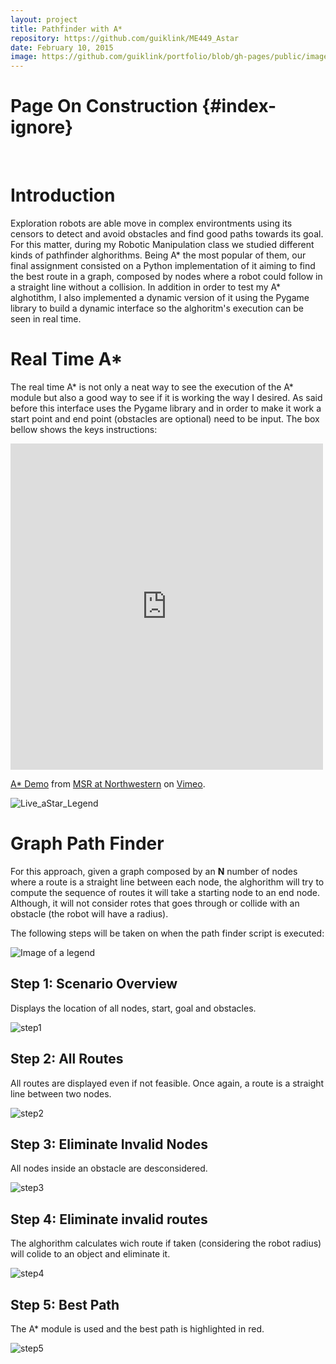 ```yaml
---
layout: project
title: Pathfinder with A*
repository: https://github.com/guiklink/ME449_Astar
date: February 10, 2015
image: https://github.com/guiklink/portfolio/blob/gh-pages/public/images/A_star/logo.png?raw=true
---
```


# Page On Construction {#index-ignore}

<article></article><br/>



# Introduction

Exploration robots are able move in complex environtments using its censors to detect and avoid obstacles and find good paths towards its goal. For this matter, during my Robotic Manipulation class we studied different kinds of pathfinder alghorithms. Being A* the most popular of them, our final assignment consisted on a Python implementation of it aiming to find the best route in a graph, composed by nodes where a robot could follow in a straight line without a collision. In addition in order to test my A* alghotithm, I also implemented a dynamic version of it using the Pygame library to build a dynamic interface so the alghoritm's execution can be seen in real time.  

# Real Time A*
The real time A* is not only a neat way to see the execution of the A* module but also a good way to see if it is working the way I desired. As said before this interface uses the Pygame library and in order to make it work a start point and end point (obstacles are optional) need to be input. The box bellow shows the keys instructions:

<iframe src="https://player.vimeo.com/video/140840976" width="500" height="522" frameborder="0" webkitallowfullscreen mozallowfullscreen allowfullscreen></iframe> <p><a href="https://vimeo.com/140840976">A* Demo</a> from <a href="https://vimeo.com/numsr">MSR at Northwestern</a> on <a href="https://vimeo.com">Vimeo</a>.</p>


![Live_aStar_Legend](https://github.com/guiklink/portfolio/blob/gh-pages/public/images/A_star/Live_aStar_Legend.png?raw=true)

# Graph Path Finder
For this approach, given a graph composed by an **N** number of nodes where a route is a straight line between each node, the alghorithm will try to compute the sequence of routes it will take a starting node to an end node. Although, it will not consider rotes that goes through or collide with an obstacle (the robot will have a radius).

The following steps will be taken on when the path finder script is executed:

![Image of a legend](https://github.com/guiklink/portfolio/blob/gh-pages/public/images/A_star/Legend_1.png?raw=true)

## Step 1: Scenario Overview
Displays the location of all nodes, start, goal and obstacles.   

![step1](https://github.com/guiklink/portfolio/blob/gh-pages/public/images/A_star/step1.png?raw=true)

## Step 2: All Routes
All routes are displayed even if not feasible. Once again, a route is a straight line between two nodes.   

![step2](https://github.com/guiklink/portfolio/blob/gh-pages/public/images/A_star/step2.png?raw=true)

## Step 3: Eliminate Invalid Nodes 
All nodes inside an obstacle are desconsidered.   

![step3](https://github.com/guiklink/portfolio/blob/gh-pages/public/images/A_star/step3.png?raw=true)

## Step 4: Eliminate invalid routes
The alghorithm calculates wich route if taken (considering the robot radius) will colide to an object and eliminate it.   

![step4](https://github.com/guiklink/portfolio/blob/gh-pages/public/images/A_star/step4.png?raw=true)

## Step 5: Best Path
The A* module is used and the best path is highlighted in red.   

![step5](https://github.com/guiklink/portfolio/blob/gh-pages/public/images/A_star/step5.png?raw=true)

